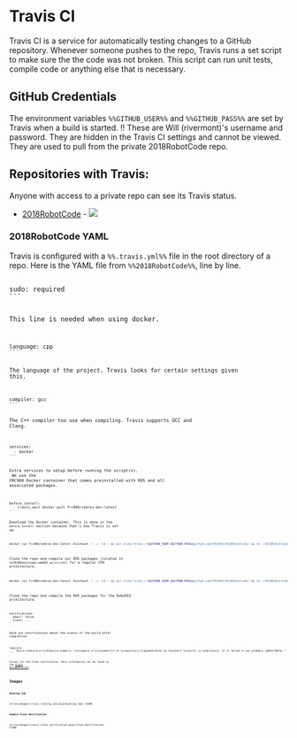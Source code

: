 #  Travis CI # 

Travis CI is a service for automatically testing changes to a GitHub repository. Whenever someone pushes to the repo, Travis runs a set script to make sure the the code was not broken. This script can run unit tests, compile code or anything else that is necessary.

##  GitHub Credentials ## 

The environment variables `%%GITHUB_USER%%` and `%%GITHUB_PASS%%` are set by Travis when a build is started. !! These are Will (rivermont)'s username and password. They are hidden in the Travis CI settings and cannot be viewed. They are used to pull from the private 2018RobotCode repo.

##  Repositories with Travis: ## 

Anyone with access to a private repo can see its Travis status.

  - [2018RobotCode](https://travis-ci.com/FRC900/2018RobotCode) - ![](../../wiki-resourceshttps///travis-ci.com/FRC900/2018RobotCode.png)

###  2018RobotCode YAML ### 

Travis is configured with a `%%.travis.yml%%` file in the root directory of a repo.
Here is the YAML file from `%%2018RobotCode%%`, line by line.

<code yaml>
sudo: required
```

This line is needed when using docker.

<code yaml>
language: cpp
```

The language of the project. Travis looks for certain settings given this.

<code yaml>
compiler: gcc
```

The C++ compiler too use when compiling. Travis supports GCC and Clang.

<code yaml>
services:
  - docker
```

Extra services to setup before running the script(s).<br>
We use the FRC900 Docker container that comes preinstalled with ROS and all associated packages.

<code yaml>
before_install:
  - travis_wait docker pull frc900/zebros-dev:latest
```

Download the Docker container. This is done in the `before_install` section because that's how Travis is set up.

```bash
docker run frc900/zebros-dev:latest /bin/bash -l -c "cd ~ && git clone https://$GITHUB_USER:$GITHUB_PASS@github.com/FRC900/2018RobotCode/ && cd ./2018RobotCode/ && git checkout $TRAVIS_COMMIT && git log -n1 && git submodule init && git submodule update && cd zebROS_ws && wstool update -t src && source /usr/arm-frc-linux-gnueabi/opt/ros/kinetic/setup.bash && ./cross_build.sh && echo \"FInished RoboRIO compile.\""
```

Clone the repo and compile our ROS packages (located in `%%2018RobotCode/zebROS_ws/src/%%`) for a regular CPU architecture.

```bash
docker run frc900/zebros-dev:latest /bin/bash -l -c "cd ~ && git clone https://$GITHUB_USER:$GITHUB_PASS@github.com/FRC900/2018RobotCode/ && cd ./2018RobotCode/ && git submodule init && git submodule update && cd zebROS_ws && wstool update -t src && source /usr/arm-frc-linux-gnueabi/opt/ros/kinetic/setup.bash && ./cross_build.sh"
```

Clone the repo and compile the ROS packages for the RoboRIO architecture.

<code yaml>
notifications:
  email: false
  slack: ...
```

Send out notifications about the status of the build after completion.

<code yaml>
template:
  - "Build <%{build_url}|#%{build_number}> (<%{compare_url}|%{commit}>) of %{repository_slug}@%{branch} by %{author} %{result} in %{duration}. If it failed it was probably <@U0S1T88TG>."
```

Format for the Slack notification. More information can be found on the [Slack documentation](https://api.slack.com/docs/message-formatting).

##  Images ## 


**Running Job**

[Files/Images/travis_running_job.png](Running Job) FIXME

**Sample Slack Notification**

[Files/Images/travis_slack_notification.png](Slack Notification) FIXME
